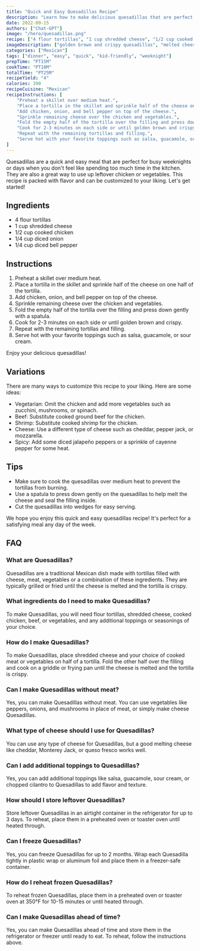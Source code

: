 ```yaml
---
title: "Quick and Easy Quesadillas Recipe"
description: "Learn how to make delicious quesadillas that are perfect for a quick and easy meal. This recipe is packed with flavor and can be customized to your liking."
date: 2022-09-15
authors: ["Chat-GPT"]
image: "/hero/quesadillas.png"
recipe: ["4 flour tortillas", "1 cup shredded cheese", "1/2 cup cooked chicken", "1/4 cup diced onion", "1/4 cup diced bell pepper"]
imageDescription: ["golden brown and crispy quesadillas", "melted cheese", "diced chicken and vegetables"]
categories: ["Mexican"]
tags: ["dinner", "easy", "quick", "kid-friendly", "weeknight"]
prepTime: "PT15M"
cookTime: "PT10M"
totalTime: "PT25M"
recipeYield: "4"
calories: 390
recipeCuisine: "Mexican"
recipeInstructions: [
    "Preheat a skillet over medium heat.",
    "Place a tortilla in the skillet and sprinkle half of the cheese on one half of the tortilla.",
    "Add chicken, onion, and bell pepper on top of the cheese.",
    "Sprinkle remaining cheese over the chicken and vegetables.",
    "Fold the empty half of the tortilla over the filling and press down gently with a spatula.",
    "Cook for 2-3 minutes on each side or until golden brown and crispy.",
    "Repeat with the remaining tortillas and filling.",
    "Serve hot with your favorite toppings such as salsa, guacamole, or sour cream."
]
---
```


Quesadillas are a quick and easy meal that are perfect for busy weeknights or days when you don't feel like spending too much time in the kitchen. They are also a great way to use up leftover chicken or vegetables. This recipe is packed with flavor and can be customized to your liking. Let's get started!

## Ingredients

- 4 flour tortillas
- 1 cup shredded cheese
- 1/2 cup cooked chicken
- 1/4 cup diced onion
- 1/4 cup diced bell pepper

## Instructions

1. Preheat a skillet over medium heat.
2. Place a tortilla in the skillet and sprinkle half of the cheese on one half of the tortilla.
3. Add chicken, onion, and bell pepper on top of the cheese.
4. Sprinkle remaining cheese over the chicken and vegetables.
5. Fold the empty half of the tortilla over the filling and press down gently with a spatula.
6. Cook for 2-3 minutes on each side or until golden brown and crispy.
7. Repeat with the remaining tortillas and filling.
8. Serve hot with your favorite toppings such as salsa, guacamole, or sour cream.

Enjoy your delicious quesadillas!

## Variations

There are many ways to customize this recipe to your liking. Here are some ideas:

- Vegetarian: Omit the chicken and add more vegetables such as zucchini, mushrooms, or spinach.
- Beef: Substitute cooked ground beef for the chicken.
- Shrimp: Substitute cooked shrimp for the chicken.
- Cheese: Use a different type of cheese such as cheddar, pepper jack, or mozzarella.
- Spicy: Add some diced jalapeño peppers or a sprinkle of cayenne pepper for some heat.

## Tips

- Make sure to cook the quesadillas over medium heat to prevent the tortillas from burning.
- Use a spatula to press down gently on the quesadillas to help melt the cheese and seal the filling inside.
- Cut the quesadillas into wedges for easy serving.

We hope you enjoy this quick and easy quesadillas recipe! It's perfect for a satisfying meal any day of the week.

## FAQ

### What are Quesadillas?

Quesadillas are a traditional Mexican dish made with tortillas filled with cheese, meat, vegetables or a combination of these ingredients. They are typically grilled or fried until the cheese is melted and the tortilla is crispy.

### What ingredients do I need to make Quesadillas?

To make Quesadillas, you will need flour tortillas, shredded cheese, cooked chicken, beef, or vegetables, and any additional toppings or seasonings of your choice.

### How do I make Quesadillas?

To make Quesadillas, place shredded cheese and your choice of cooked meat or vegetables on half of a tortilla. Fold the other half over the filling and cook on a griddle or frying pan until the cheese is melted and the tortilla is crispy.

### Can I make Quesadillas without meat?

Yes, you can make Quesadillas without meat. You can use vegetables like peppers, onions, and mushrooms in place of meat, or simply make cheese Quesadillas.

### What type of cheese should I use for Quesadillas?

You can use any type of cheese for Quesadillas, but a good melting cheese like cheddar, Monterey Jack, or queso fresco works well.

### Can I add additional toppings to Quesadillas?

Yes, you can add additional toppings like salsa, guacamole, sour cream, or chopped cilantro to Quesadillas to add flavor and texture.

### How should I store leftover Quesadillas?

Store leftover Quesadillas in an airtight container in the refrigerator for up to 3 days. To reheat, place them in a preheated oven or toaster oven until heated through.

### Can I freeze Quesadillas?

Yes, you can freeze Quesadillas for up to 2 months. Wrap each Quesadilla tightly in plastic wrap or aluminum foil and place them in a freezer-safe container.

### How do I reheat frozen Quesadillas?

To reheat frozen Quesadillas, place them in a preheated oven or toaster oven at 350°F for 10-15 minutes or until heated through.

### Can I make Quesadillas ahead of time?

Yes, you can make Quesadillas ahead of time and store them in the refrigerator or freezer until ready to eat. To reheat, follow the instructions above.